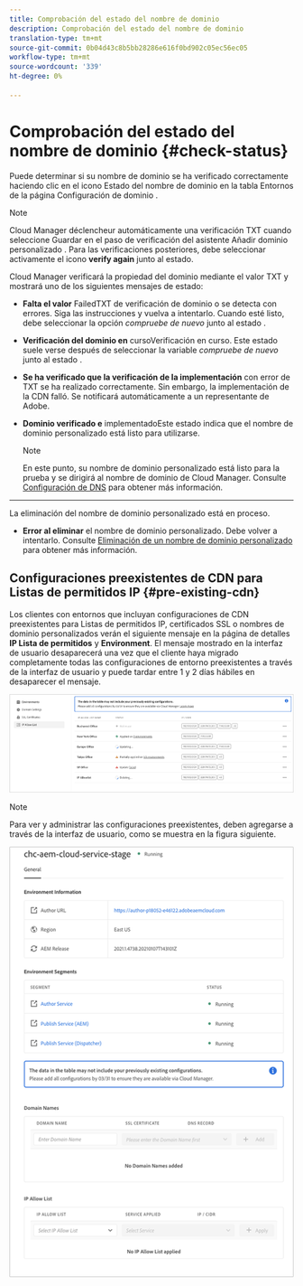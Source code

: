 ```yaml
---
title: Comprobación del estado del nombre de dominio
description: Comprobación del estado del nombre de dominio
translation-type: tm+mt
source-git-commit: 0b04d43c8b5bb28286e616f0bd902c05ec56ec05
workflow-type: tm+mt
source-wordcount: '339'
ht-degree: 0%

---
```



# Comprobación del estado del nombre de dominio {#check-status}

Puede determinar si su nombre de dominio se ha verificado correctamente haciendo clic en el icono Estado del nombre de dominio en la tabla Entornos de la página Configuración de dominio .

>[!NOTE]
>Cloud Manager déclencheur automáticamente una verificación TXT cuando seleccione Guardar en el paso de verificación del asistente Añadir dominio personalizado . Para las verificaciones posteriores, debe seleccionar activamente el icono **verify again** junto al estado.

Cloud Manager verificará la propiedad del dominio mediante el valor TXT y mostrará uno de los siguientes mensajes de estado:

* **Falta el valor**
FailedTXT de verificación de dominio o se detecta con errores. Siga las instrucciones y vuelva a intentarlo. Cuando esté listo, debe seleccionar la opción 
*compruebe de nuevo* junto al estado .

* **Verificación del dominio en**
cursoVerificación en curso. Este estado suele verse después de seleccionar la variable 
*compruebe de nuevo* junto al estado .

* **Se ha verificado que la verificación de la implementación**
con error de TXT se ha realizado correctamente. Sin embargo, la implementación de la CDN falló. Se notificará automáticamente a un representante de Adobe.

* **Dominio verificado e**
implementadoEste estado indica que el nombre de dominio personalizado está listo para utilizarse.
   >[!NOTE]
   >En este punto, su nombre de dominio personalizado está listo para la prueba y se dirigirá al nombre de dominio de Cloud Manager. Consulte [Configuración de DNS](/help/implementing/cloud-manager/custom-domain-names/configure-dns-settings.md) para obtener más información.

* ****
La eliminación del nombre de dominio personalizado está en proceso.

* **Error al eliminar**
el nombre de dominio personalizado. Debe volver a intentarlo. Consulte [Eliminación de un nombre de dominio personalizado](/help/implementing/cloud-manager/custom-domain-names/delete-custom-domain-name.md) para obtener más información.


## Configuraciones preexistentes de CDN para Listas de permitidos IP {#pre-existing-cdn}

Los clientes con entornos que incluyan configuraciones de CDN preexistentes para Listas de permitidos IP, certificados SSL o nombres de dominio personalizados verán el siguiente mensaje en la página de detalles **IP Lista de permitidos** y **Environment**. El mensaje mostrado en la interfaz de usuario desaparecerá una vez que el cliente haya migrado completamente todas las configuraciones de entorno preexistentes a través de la interfaz de usuario y puede tardar entre 1 y 2 días hábiles en desaparecer el mensaje.

![](/help/implementing/cloud-manager/assets/ip-allow-list-1.png)

>[!NOTE]
>Para ver y administrar las configuraciones preexistentes, deben agregarse a través de la interfaz de usuario, como se muestra en la figura siguiente.

![](/help/implementing/cloud-manager/assets/ip-allow-list-2.png)
